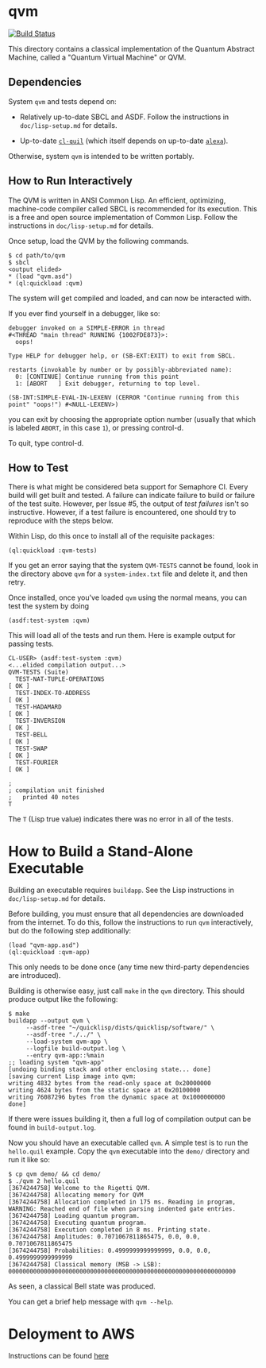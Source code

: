 # qvm

[![Build Status](https://semaphoreci.com/api/v1/projects/ba9d589a-9d74-400d-980f-785dec5657aa/811586/badge.svg)](https://semaphoreci.com/spikecurtis/qvm)

This directory contains a classical implementation of the Quantum
Abstract Machine, called a "Quantum Virtual Machine" or QVM.

## Dependencies

System `qvm` and tests depend on:

- Relatively up-to-date SBCL and ASDF. Follow the instructions in
  `doc/lisp-setup.md` for details.

- Up-to-date [`cl-quil`](https://github.com/rigetticomputing/cl-quil)
  (which itself depends on up-to-date
  [`alexa`](https://github.com/rigetticomputing/alexa)).

Otherwise, system `qvm` is intended to be written portably.

## How to Run Interactively

The QVM is written in ANSI Common Lisp. An efficient, optimizing,
machine-code compiler called SBCL is recommended for its
execution. This is a free and open source implementation of Common
Lisp. Follow the instructions in `doc/lisp-setup.md` for details.

Once setup, load the QVM by the following commands.

```
$ cd path/to/qvm
$ sbcl
<output elided>
* (load "qvm.asd")
* (ql:quickload :qvm)
```

The system will get compiled and loaded, and can now be interacted
with.

If you ever find yourself in a debugger, like so:

```
debugger invoked on a SIMPLE-ERROR in thread
#<THREAD "main thread" RUNNING {1002FDE873}>:
  oops!

Type HELP for debugger help, or (SB-EXT:EXIT) to exit from SBCL.

restarts (invokable by number or by possibly-abbreviated name):
  0: [CONTINUE] Continue running from this point
  1: [ABORT   ] Exit debugger, returning to top level.

(SB-INT:SIMPLE-EVAL-IN-LEXENV (CERROR "Continue running from this point" "oops!") #<NULL-LEXENV>)
```

you can exit by choosing the appropriate option number (usually that
which is labeled `ABORT`, in this case `1`), or pressing control-d.

To quit, type control-d.

## How to Test

There is what might be considered beta support for Semaphore CI. Every
build will get built and tested. A failure can indicate failure to
build or failure of the test suite. However, per Issue #5, the output
of *test failures* isn't so instructive. However, if a test failure is
encountered, one should try to reproduce with the steps below.

Within Lisp, do this once to install all of the requisite packages:

```
(ql:quickload :qvm-tests)
```

If you get an error saying that the system `QVM-TESTS` cannot be
found, look in the directory above `qvm` for a `system-index.txt` file
and delete it, and then retry.

Once installed, once you've loaded `qvm` using the normal means, you
can test the system by doing

```
(asdf:test-system :qvm)
```

This will load all of the tests and run them. Here is example output
for passing tests.

```
CL-USER> (asdf:test-system :qvm)
<...elided compilation output...>
QVM-TESTS (Suite)
  TEST-NAT-TUPLE-OPERATIONS                                               [ OK ]
  TEST-INDEX-TO-ADDRESS                                                   [ OK ]
  TEST-HADAMARD                                                           [ OK ]
  TEST-INVERSION                                                          [ OK ]
  TEST-BELL                                                               [ OK ]
  TEST-SWAP                                                               [ OK ]
  TEST-FOURIER                                                            [ OK ]

; 
; compilation unit finished
;   printed 40 notes
T
```

The `T` (Lisp true value) indicates there was no error in all of the
tests.

# How to Build a Stand-Alone Executable

Building an executable requires `buildapp`. See the Lisp instructions
in `doc/lisp-setup.md` for details.

Before building, you must ensure that all dependencies are downloaded
from the internet. To do this, follow the instructions to run `qvm`
interactively, but do the following step additionally:

```
(load "qvm-app.asd")
(ql:quickload :qvm-app)
```

This only needs to be done once (any time new third-party dependencies
are introduced).

Building is otherwise easy, just call `make` in the `qvm`
directory. This should produce output like the following:

```
$ make
buildapp --output qvm \
	 --asdf-tree "~/quicklisp/dists/quicklisp/software/" \
	 --asdf-tree "./../" \
	 --load-system qvm-app \
	 --logfile build-output.log \
	 --entry qvm-app::%main
;; loading system "qvm-app"
[undoing binding stack and other enclosing state... done]
[saving current Lisp image into qvm:
writing 4832 bytes from the read-only space at 0x20000000
writing 4624 bytes from the static space at 0x20100000
writing 76087296 bytes from the dynamic space at 0x1000000000
done]
```

If there were issues building it, then a full log of compilation
output can be found in `build-output.log`.

Now you should have an executable called `qvm`. A simple test is to
run the `hello.quil` example. Copy the `qvm` executable into the
`demo/` directory and run it like so:

```
$ cp qvm demo/ && cd demo/
$ ./qvm 2 hello.quil
[3674244758] Welcome to the Rigetti QVM.
[3674244758] Allocating memory for QVM
[3674244758] Allocation completed in 175 ms. Reading in program,
WARNING: Reached end of file when parsing indented gate entries.
[3674244758] Loading quantum program.
[3674244758] Executing quantum program.
[3674244758] Execution completed in 8 ms. Printing state.
[3674244758] Amplitudes: 0.7071067811865475, 0.0, 0.0, 0.7071067811865475
[3674244758] Probabilities: 0.4999999999999999, 0.0, 0.0, 0.4999999999999999
[3674244758] Classical memory (MSB -> LSB): 0000000000000000000000000000000000000000000000000000000000000000
```

As seen, a classical Bell state was produced.

You can get a brief help message with `qvm --help`.

# Deloyment to AWS
Instructions can be found [here](https://github.com/rigetticomputing/qvm/wiki)
